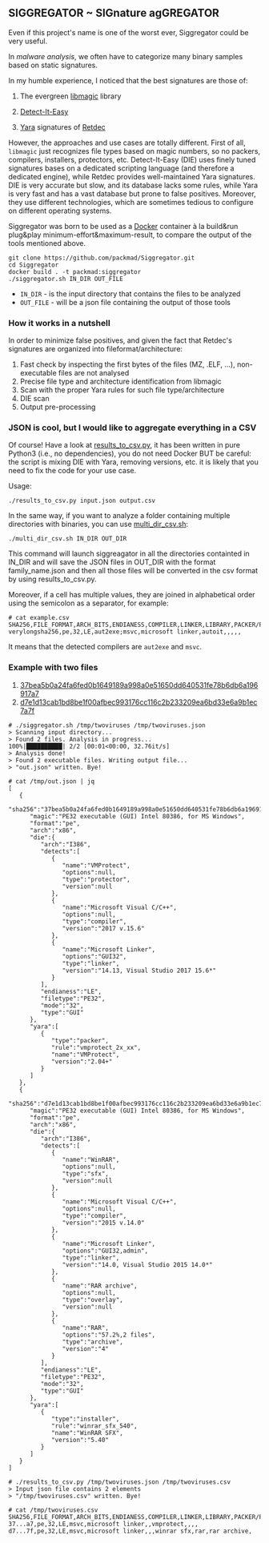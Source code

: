 ## SIGGREGATOR ~ SIGnature agGREGATOR

Even if this project's name is one of the worst ever, Siggregator could be very useful.

In *malware analysis*, we often have to categorize many binary samples based on static signatures.

In my humble experience, I noticed that the best signatures are those of:

1. The evergreen [libmagic](https://man7.org/linux/man-pages/man3/libmagic.3.html) library

2. [Detect-It-Easy](https://github.com/horsicq/Detect-It-Easy)

3. [Yara](https://virustotal.github.io/yara/) signatures of [Retdec](https://github.com/avast/retdec/tree/master/support/yara_patterns/tools)

However, the approaches and use cases are totally different.
First of all, `libmagic` just recognizes file types based on magic numbers, so no packers, compilers, installers, protectors, etc.
Detect-It-Easy (DIE) uses finely tuned signatures bases on a dedicated scripting language (and therefore a dedicated engine), 
while Retdec provides well-maintained Yara signatures.
DIE is very accurate but slow, and its database lacks some rules, while Yara is very fast and has a vast database but prone to false positives.
Moreover, they use different technologies, which are sometimes tedious to configure on different operating systems.

Siggregator was born to be used as a [Docker](https://www.docker.com/) container à la build&run plug&play minimum-effort&maximum-result, 
to compare the output of the tools mentioned above.

```
git clone https://github.com/packmad/Siggregator.git
cd Siggregator
docker build . -t packmad:siggregator
./siggregator.sh IN_DIR OUT_FILE
```

* `IN_DIR` - is the input directory that contains the files to be analyzed
* `OUT_FILE` - will be a json file containing the output of those tools


### How it works in a nutshell

In order to minimize false positives, 
and given the fact that Retdec's signatures are organized into fileformat/architecture:

1. Fast check by inspecting the first bytes of the files (MZ, .ELF, ...), non-executable files are not analysed
2. Precise file type and architecture identification from libmagic
3. Scan with the proper Yara rules for such file type/architecture
4. DIE scan
5. Output pre-processing


### JSON is cool, but I would like to aggregate everything in a CSV

Of course! Have a look at [results_to_csv.py](https://github.com/packmad/Siggregator/blob/master/siggregator/results_to_csv.py), 
it has been written in pure Python3 (i.e., no dependencies), you do not need Docker BUT be careful: 
the script is mixing DIE with Yara, removing versions, etc. it is likely that you need to fix the code for your use case.

Usage:
```
./results_to_csv.py input.json output.csv
```
In the same way, if you want to analyze a folder containing multiple directories with binaries, you can use [multi_dir_csv.sh](https://github.com/packmad/Siggregator/blob/master/siggregator/multi_dir_csv.sh):
```
./multi_dir_csv.sh IN_DIR OUT_DIR
```

This command will launch siggreagator in all the directories containted in IN\_DIR and will save the JSON files in OUT\_DIR with the format family\_name.json and then all those files will be converted in the csv format by using results\_to\_csv.py.

Moreover, if a cell has multiple values, they are joined in alphabetical order using the semicolon as a separator, 
for example: 
```
# cat example.csv
SHA256,FILE_FORMAT,ARCH_BITS,ENDIANESS,COMPILER,LINKER,LIBRARY,PACKER/PROTECTOR,INSTALLER,SFX/ARCHIVE,OVERLAY,OTHER
verylongsha256,pe,32,LE,aut2exe;msvc,microsoft linker,autoit,,,,,
```
It means that the detected compilers are `aut2exe` and `msvc`.



### Example with two files

1. [37bea5b0a24fa6fed0b1649189a998a0e51650dd640531fe78b6db6a196917a7](https://www.virustotal.com/gui/file/37bea5b0a24fa6fed0b1649189a998a0e51650dd640531fe78b6db6a196917a7/detection)
2. [d7e1d13cab1bd8be1f00afbec993176cc116c2b233209ea6bd33e6a9b1ec7a7f](https://www.virustotal.com/gui/file/d7e1d13cab1bd8be1f00afbec993176cc116c2b233209ea6bd33e6a9b1ec7a7f/detection)

```
# ./siggregator.sh /tmp/twoviruses /tmp/twoviruses.json
> Scanning input directory...
> Found 2 files. Analysis in progress...
100%|██████████| 2/2 [00:01<00:00, 32.76it/s]
> Analysis done!
> Found 2 executable files. Writing output file...
> "out.json" written. Bye!
```
```
# cat /tmp/out.json | jq
[
   {
      "sha256":"37bea5b0a24fa6fed0b1649189a998a0e51650dd640531fe78b6db6a196917a7",
      "magic":"PE32 executable (GUI) Intel 80386, for MS Windows",
      "format":"pe",
      "arch":"x86",
      "die":{
         "arch":"I386",
         "detects":[
            {
               "name":"VMProtect",
               "options":null,
               "type":"protector",
               "version":null
            },
            {
               "name":"Microsoft Visual C/C++",
               "options":null,
               "type":"compiler",
               "version":"2017 v.15.6"
            },
            {
               "name":"Microsoft Linker",
               "options":"GUI32",
               "type":"linker",
               "version":"14.13, Visual Studio 2017 15.6*"
            }
         ],
         "endianess":"LE",
         "filetype":"PE32",
         "mode":"32",
         "type":"GUI"
      },
      "yara":[
         {
            "type":"packer",
            "rule":"vmprotect_2x_xx",
            "name":"VMProtect",
            "version":"2.04+"
         }
      ]
   },
   {
      "sha256":"d7e1d13cab1bd8be1f00afbec993176cc116c2b233209ea6bd33e6a9b1ec7a7f",
      "magic":"PE32 executable (GUI) Intel 80386, for MS Windows",
      "format":"pe",
      "arch":"x86",
      "die":{
         "arch":"I386",
         "detects":[
            {
               "name":"WinRAR",
               "options":null,
               "type":"sfx",
               "version":null
            },
            {
               "name":"Microsoft Visual C/C++",
               "options":null,
               "type":"compiler",
               "version":"2015 v.14.0"
            },
            {
               "name":"Microsoft Linker",
               "options":"GUI32,admin",
               "type":"linker",
               "version":"14.0, Visual Studio 2015 14.0*"
            },
            {
               "name":"RAR archive",
               "options":null,
               "type":"overlay",
               "version":null
            },
            {
               "name":"RAR",
               "options":"57.2%,2 files",
               "type":"archive",
               "version":"4"
            }
         ],
         "endianess":"LE",
         "filetype":"PE32",
         "mode":"32",
         "type":"GUI"
      },
      "yara":[
         {
            "type":"installer",
            "rule":"winrar_sfx_540",
            "name":"WinRAR SFX",
            "version":"5.40"
         }
      ]
   }
]
```

```
# ./results_to_csv.py /tmp/twoviruses.json /tmp/twoviruses.csv
> Input json file contains 2 elements
> "/tmp/twoviruses.csv" written. Bye!

# cat /tmp/twoviruses.csv
SHA256,FILE_FORMAT,ARCH_BITS,ENDIANESS,COMPILER,LINKER,LIBRARY,PACKER/PROTECTOR,INSTALLER,SFX/ARCHIVE,OVERLAY,OTHER
37...a7,pe,32,LE,msvc,microsoft linker,,vmprotect,,,,
d7...7f,pe,32,LE,msvc,microsoft linker,,,winrar sfx,rar,rar archive,
```
